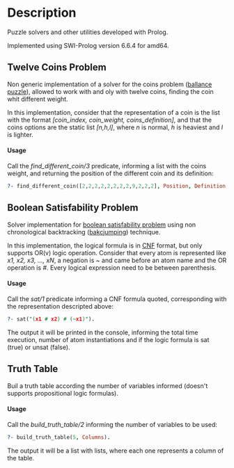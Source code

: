 # Description
Puzzle solvers and other utilities developed with Prolog.

Implemented using SWI-Prolog version 6.6.4 for amd64.

## Twelve Coins Problem
Non generic implementation of a solver for the coins problem ([ballance puzzle](https://en.wikipedia.org/wiki/Balance_puzzle)), allowed to work with and oly with twelve coins, finding the coin whit different weight.

In this implementation, consider that the representation of a coin is the list with the format *[coin_index, coin_weight, coins_definition]*, and that the coins options are the static list *[n,h,l]*, where *n* is normal, *h* is heaviest and *l* is lighter.

#### Usage
Call the *find_different_coin/3* predicate, informing a list with the coins weight, and returning the position of the different coin and its definition:

```prolog
?- find_different_coin([2,2,2,2,2,2,2,2,9,2,2,2], Position, Definition).
```

## Boolean Satisfability Problem
Solver implementation for [boolean satisfability problem](https://en.wikipedia.org/wiki/Boolean_satisfiability_problem) using non chronological backtracking ([bakcjumping](https://en.wikipedia.org/wiki/Backjumping)) technique.

In this implementation, the logical formula is in [CNF](https://fairmut3x.wordpress.com/2011/07/29/cnf-conjunctive-normal-form-dimacs-format-explained/) format, but only supports OR(v) logic operation. Consider that every atom is represented like *x1, x2, x3, ..., xN*, a negation is *~* and came before an atom name and the OR operation is *#*. Every logical expression need to be between parenthesis.

#### Usage
Call the *sat/1* predicate informing a CNF formula quoted, corresponding with the representation descripted above:

```prolog
?- sat("(x1 # x2) # (~x1)").
```
The output it will be printed in the console, informing the total time execution, number of atom instantiations and if the logic formula is sat (true) or unsat (false).

## Truth Table
Buil a truth table according the number of variables informed (doesn't supports propositional logic formulas).

#### Usage
Call the *build_truth_table/2* informing the number of variables to be used:

```prolog
?- build_truth_table(5, Columns).
```
The output it will be a list with lists, where each one represents a column of the table.
